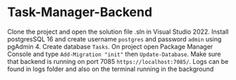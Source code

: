 # Task-Manager-Backend
Clone the project and open the solution file .sln in Visual Studio 2022.
Install postgresSQL 16 and create username `postgres` and password `admin`  using pgAdmin 4. 
Create database `Tasks`.
On project open Package Manager Console and type `Add-Migration "init"` then `Update-Database`.
Make sure that backend is running on port 7085 `https://localhost:7085/`.
Logs can be found in logs folder and also on the terminal running in the background
